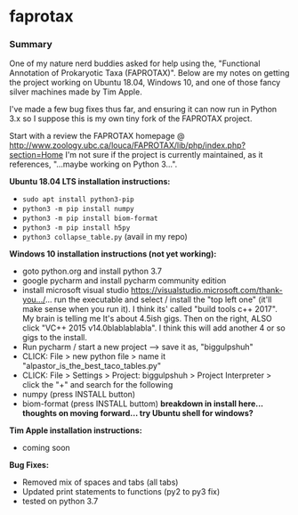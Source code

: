 # faprotax

### Summary

One of my nature nerd buddies asked for help using the, "Functional Annotation of Prokaryotic Taxa (FAPROTAX)". Below are my notes on getting the project working on Ubuntu 18.04, Windows 10, and one of those fancy silver machines made by Tim Apple.

I've made a few bug fixes thus far, and ensuring it can now run in Python 3.x so I suppose this is my own tiny fork of the FAPROTAX project.

Start with a review the FAPROTAX homepage @ http://www.zoology.ubc.ca/louca/FAPROTAX/lib/php/index.php?section=Home I'm not sure if the project is currently maintained, as it references, "...maybe working on Python 3...".

**Ubuntu 18.04 LTS installation instructions:**
  - `sudo apt install python3-pip`
  - `python3 -m pip install numpy`
  - `python3 -m pip install biom-format`
  - `python3 -m pip install h5py`
  - `python3 collapse_table.py` (avail in my repo)


**Windows 10 installation instructions (not yet working):**
  - goto python.org and install python 3.7
  - google pycharm and install pycharm community edition
  - install microsoft visual studio https://visualstudio.microsoft.com/thank-you.../... run the executable and select / install the "top left one" (it'll make sense when you run it). I think its' called "build tools c++ 2017". My brain is telling me It's about 4.5ish gigs. Then on the right, ALSO click "VC++ 2015 v14.0blablablabla". I think this will add another 4 or so gigs to the install. 
  - Run pycharm / start a new project --> save it as, "biggulpshuh"
  - CLICK: File > new python file > name it "alpastor_is_the_best_taco_tables.py"
  - CLICK: File > Settings > Project: biggulpshuh > Project Interpreter > click the "+" and search for the following
  - numpy (press INSTALL button)
  - biom-format (press INSTALL buttom) **breakdown in install here... thoughts on moving forward... try Ubuntu shell for windows?**

**Tim Apple installation instructions:**
  - coming soon

**Bug Fixes:**
  - Removed mix of spaces and tabs (all tabs)
  - Updated print statements to functions (py2 to py3 fix)
  - tested on python 3.7
